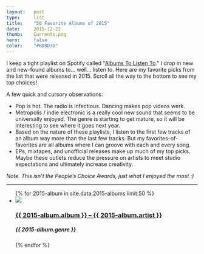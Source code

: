 ```yaml
---
layout:   post
type:     list
title:    "50 Favorite Albums of 2015"
date:     2015-12-22
thumb:    Currents.png
hero:     false
color:    "#6D8D3D"
---
```


I keep a tight playlist on Spotify called "[Albums To Listen To](https://open.spotify.com/user/1211985885/playlist/14xZS8LcVMQ59SRG8k2FQU)." I drop in new and new-found albums to… well… listen to. Here are my favorite picks from the list that were released in 2015. Scroll all the way to the bottom to see my top choices!

A few quick and cursory observations:

- Pop is hot. The radio is infectious. Dancing makes pop videos werk.
- Metropolis / indie electronic is a really cool new sound that seems to be universally enjoyed. The genre is starting to get mature, so it will be interesting to see where it goes next year.
- Based on the nature of these playlists, I listen to the first few tracks of an album way more than the last few tracks. But my favorites-of-favorites are all albums where I can groove with each and every song.
- EPs, mixtapes, and unofficial releases make up much of my top picks. Maybe these outlets reduce the pressure on artists to meet studio expectations and ultimately increase creativity.

*<span class="sub">Note. This isn’t the People’s Choice Awards, just what I enjoyed the most :)</span>*

---

<ul class="list article-list list-photo list-shadow list-numbered">
{% for 2015-album in site.data.2015-albums limit:50 %}
  <li class="list-item">
    <div class="list-row">
      <a href="{{ 2015-album.link }}">
        <img src="/img/{{ page.title | slugify }}/{{ 2015-album.album }}.jpg" class="list-image">
      </a>
      <a href="{{ 2015-album.link }}">
        <h3 class="list-title">{{ 2015-album.album }}<span class="subsub"> – </span><span class="sub">{{ 2015-album.artist }}</span></h3>
      </a>
      <h5 class="list-detail">{{ 2015-album.genre }}</h5>
    </div>
  </li>
{% endfor %}
</ul>
